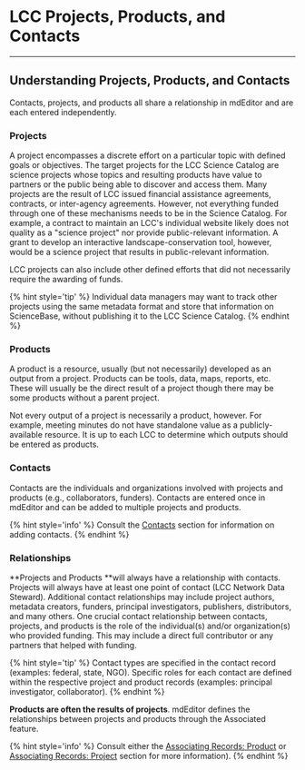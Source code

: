# LCC Projects, Products, and Contacts

---

## Understanding Projects, Products, and Contacts

Contacts, projects, and products all share a relationship in mdEditor and are each entered independently.

### Projects

A project encompasses a discrete effort on a particular topic with defined goals or objectives. The target projects for the LCC Science Catalog are science projects whose topics and resulting products have value to partners or the public being able to discover and access them. Many projects are the result of LCC issued financial assistance agreements, contracts, or inter-agency agreements. However, not everything funded through one of these mechanisms needs to be in the Science Catalog. For example, a contract to maintain an LCC's individual website likely does not quality as a "science project" nor provide public-relevant information. A grant to develop an interactive landscape-conservation tool, however, would be a science project that results in public-relevant information.

LCC projects can also include other defined efforts that did not necessarily require the awarding of funds.

{% hint style='tip' %}
Individual data managers may want to track other projects using the same metadata format and store that information on ScienceBase, without publishing it to the LCC Science Catalog.
{% endhint %}

### Products

A product is a resource, usually \(but not necessarily\) developed as an output from a project. Products can be tools, data, maps, reports, etc. These will usually be the direct result of a project though there may be some products without a parent project.

Not every output of a project is necessarily a product, however. For example, meeting minutes do not have standalone value as a publicly-available resource. It is up to each LCC to determine which outputs should be entered as products.

### **Contacts**

Contacts are the individuals and organizations involved with projects and products \(e.g., collaborators, funders\). Contacts are entered once in mdEditor and can be added to multiple projects and products.

{% hint style='info' %}
Consult the [Contacts](/contacts.md) section for information on adding contacts.
{% endhint %}

### Relationships

**Projects and Products **will always have a relationship with contacts. Projects will always have at least one point of contact \(LCC Network Data Steward\). Additional contact relationships may include project authors, metadata creators, funders, principal investigators, publishers, distributors, and many others. One crucial contact relationship between contacts, projects, and products is the role of the individual\(s\) and/or organization\(s\) who provided funding. This may include a direct full contributor or any partners that helped with funding.

{% hint style='tip' %}
Contact types are specified in the contact record \(examples: federal, state, NGO\). Specific roles for each contact are defined within the respective project and product records \(examples: principal investigator, collaborator\).
{% endhint %}

**Products are often the results of projects**. mdEditor defines the relationships between projects and products through the Associated feature.

{% hint style='info' %}
 Consult either the [Associating Records: Product](/product-entry-guidance/associating-records-products.md) or [Associating Records: Project](/record/main/associating-records.md) section for more information\).
{% endhint %}




